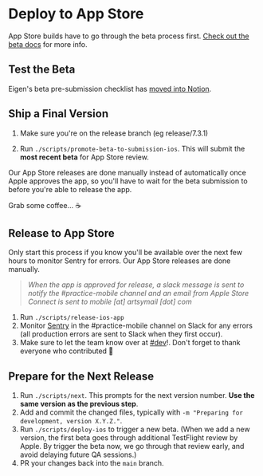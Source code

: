# Deploy to App Store

App Store builds have to go through the beta process first.
[Check out the beta docs](./deploy_to_beta.md) for more info.

## Test the Beta

Eigen's beta pre-submission checklist has [moved into Notion](https://www.notion.so/artsy/Pre-submission-QA-Checklist-785e3233fdcf423f95ee239ab3c22ec3).

## Ship a Final Version

1. Make sure you're on the release branch (eg release/7.3.1)

1. Run `./scripts/promote-beta-to-submission-ios`. This will submit the **most recent beta** for App Store review.

Our App Store releases are done manually instead of automatically once Apple approves the app, so you'll have to wait for the beta submission to before you're able to release the app.

Grab some coffee... ☕️
## Release to App Store
Only start this process if you know you'll be available over the next few hours to monitor Sentry for errors.
Our App Store releases are done manually.

> _When the app is approved for release, a slack message is sent to notify the #practice-mobile channel and an email from Apple Store Connect is sent to mobile [at] artsymail [dot] com_

1. Run `./scripts/release-ios-app`
2. Monitor [Sentry](https://sentry.io/artsynet/eigen/) in the #practice-mobile channel on Slack for any errors (all production errors are sent to Slack when they first occur).
3. Make sure to let the team know over at [#dev](https://artsy.slack.com/archives/C02BC3HEJ)!. Don't forget to thank everyone who contributed 💜

## Prepare for the Next Release

1. Run `./scripts/next`. This prompts for the next version number. **Use the same version as the previous step**.
2. Add and commit the changed files, typically with `-m "Preparing for development, version X.Y.Z."`.
3. Run `./scripts/deploy-ios` to trigger a new beta. (When we add a new version, the first beta goes through additional TestFlight review by Apple. By trigger the beta now, we go through that review early, and avoid delaying future QA sessions.)
4. PR your changes back into the `main` branch.
